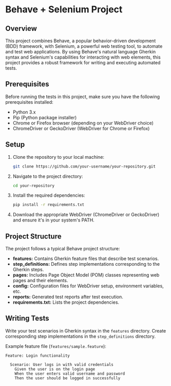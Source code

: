 # Behave + Selenium Project

## Overview

This project combines Behave, a popular behavior-driven development (BDD) framework, with Selenium, a powerful web testing tool, to automate and test web applications. By using Behave's natural language Gherkin syntax and Selenium's capabilities for interacting with web elements, this project provides a robust framework for writing and executing automated tests.

## Prerequisites

Before running the tests in this project, make sure you have the following prerequisites installed:

- Python 3.x
- Pip (Python package installer)
- Chrome or Firefox browser (depending on your WebDriver choice)
- ChromeDriver or GeckoDriver (WebDriver for Chrome or Firefox)

## Setup

1. Clone the repository to your local machine:

    ```bash
    git clone https://github.com/your-username/your-repository.git
    ```

2. Navigate to the project directory:

    ```bash
    cd your-repository
    ```

3. Install the required dependencies:

    ```bash
    pip install -r requirements.txt
    ```

4. Download the appropriate WebDriver (ChromeDriver or GeckoDriver) and ensure it's in your system's PATH.

## Project Structure

The project follows a typical Behave project structure:

- **features:** Contains Gherkin feature files that describe test scenarios.
- **step_definitions:** Defines step implementations corresponding to the Gherkin steps.
- **pages:** Includes Page Object Model (POM) classes representing web pages and their elements.
- **config:** Configuration files for WebDriver setup, environment variables, etc.
- **reports:** Generated test reports after test execution.
- **requirements.txt:** Lists the project dependencies.

## Writing Tests

Write your test scenarios in Gherkin syntax in the `features` directory. Create corresponding step implementations in the `step_definitions` directory.

Example feature file (`features/sample.feature`):

```gherkin
Feature: Login functionality

  Scenario: User logs in with valid credentials
    Given the user is on the login page
    When the user enters valid username and password
    Then the user should be logged in successfully
